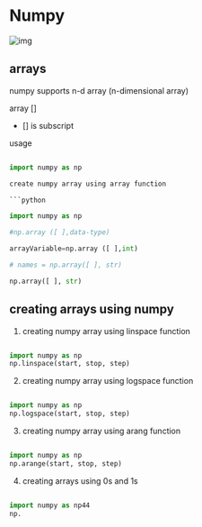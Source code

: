 # Numpy 
![img](https://numpy.org/images/logo.svg) 


## arrays
 
numpy supports n-d array (n-dimensional array)



array []
 
- [] is subscript

usage 

```python

import numpy as np

create numpy array using array function

```python

import numpy as np

#np.array ([ ],data-type)

arrayVariable=np.array ([ ],int)

# names = np.array([ ], str)

np.array([ ], str)


```

## creating arrays using numpy

1. creating numpy array using linspace function

```python

import numpy as np
np.linspace(start, stop, step)

```
2. creating numpy array using logspace function

```python

import numpy as np
np.logspace(start, stop, step)

```

3. creating numpy array using arang function

```python

import numpy as np
np.arange(start, stop, step)

```

4. creating arrays using 0s and 1s

```python

import numpy as np44
np.


```

